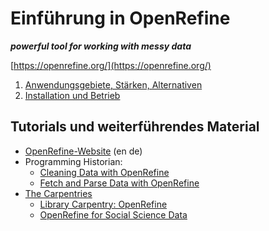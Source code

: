 # Einführung in OpenRefine

***powerful tool for working with messy data***

[https://openrefine.org/](https://openrefine.org/)


1. [Anwendungsgebiete, Stärken, Alternativen](anwendungsgebiete)
1. [Installation und Betrieb](betrieb)

## Tutorials und weiterführendes Material

- [OpenRefine-Website](https://github.com/OpenRefine/OpenRefine/wiki/External-Resources#german) (en de)
- Programming Historian:
  - [Cleaning Data with OpenRefine](https://programminghistorian.org/en/lessons/cleaning-data-with-openrefine)
  - [Fetch and Parse Data with OpenRefine](https://programminghistorian.org/en/lessons/fetch-and-parse-data-with-openrefine)
- [The Carpentries](https://carpentries.org/lessons/)
  - [Library Carpentry: OpenRefine](https://librarycarpentry.github.io/lc-open-refine/)
  - [OpenRefine for Social Science Data ](https://datacarpentry.github.io/openrefine-socialsci/)
